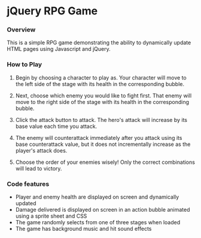 # jQuery RPG Game

### Overview

This is a simple RPG game demonstrating the ability to dynamically update HTML pages using Javascript and jQuery.

### How to Play

1. Begin by choosing a character to play as. Your character will move to the left side of the stage with its health in the corresponding bubble.

2. Next, choose which enemy you would like to fight first. That enemy will move to the right side of the stage with its health in the corresponding bubble.

3. Click the attack button to attack. The hero's attack will increase by its base value each time you attack.

4. The enemy will counterattack immediately after you attack using its base counterattack value, but it does not incrementally increase as the player's attack does.

5. Choose the order of your enemies wisely! Only the correct combinations will lead to victory.

### Code features

- Player and enemy health are displayed on screen and dynamically updated
- Damage delivered is displayed on screen in an action bubble animated using a sprite sheet and CSS
- The game randomly selects from one of three stages when loaded
- The game has background music and hit sound effects
